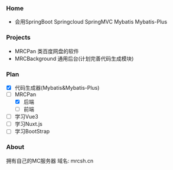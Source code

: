 ### Home

- 会用SpringBoot Springcloud SpringMVC Mybatis Mybatis-Plus

### Projects

- MRCPan 类百度网盘的软件
- MRCBackground 通用后台(计划完善代码生成模块)

### Plan

- [x] 代码生成器(Mybatis&Mybatis-Plus)
- [ ] MRCPan
  - [X] 后端
  - [ ] 前端
- [ ] 学习Vue3
- [ ] 学习Nuxt.js
- [ ] 学习BootStrap

### About

拥有自己的MC服务器
域名: mrcsh.cn

